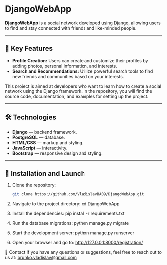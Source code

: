 # DjangoWebApp

**DjangoWebApp** is a social network developed using Django, allowing users to find and stay connected with friends and like-minded people.

---

## 📌 Key Features

- **Profile Creation:** Users can create and customize their profiles by adding photos, personal information, and interests.
- **Search and Recommendations:** Utilize powerful search tools to find new friends and communities based on your interests.

This project is aimed at developers who want to learn how to create a social network using the Django framework. In the repository, you will find the source code, documentation, and examples for setting up the project.

---

## 🛠️ Technologies

- **Django** — backend framework.
- **PostgreSQL** — database.
- **HTML/CSS** — markup and styling.
- **JavaScript** — interactivity.
- **Bootstrap** — responsive design and styling.

---

## 🚀 Installation and Launch

1. Clone the repository:
   ```bash
   git clone https://github.com/VladislavBA09/DjangoWebApp.git

2. Navigate to the project directory:
    cd DjangoWebApp

3. Install the dependencies:
    pip install -r requirements.txt

4. Run the database migrations:
    python manage.py migrate

5. Start the development server:
    python manage.py runserver
    
6. Open your browser and go to:
    http://127.0.0.1:8000/registration/

📧 Contact
If you have any questions or suggestions, feel free to reach out to us at:
brunko.vladislav@gmail.com